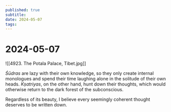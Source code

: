 ```yaml
---
published: true
subtitle: 
date: 2024-05-07
tags: 
---
```


# 2024-05-07
![[4923. The Potala Palace, Tibet.jpg]]

*Śūdras* are lazy with their own knowledge, so they only create internal monologues and spend their time laughing alone in the solitude of their own heads. *Kṣatriyas*, on the other hand, hunt down their thoughts, which would otherwise return to the dark forest of the subconscious.

Regardless of its beauty, I believe every seemingly coherent thought deserves to be written down.